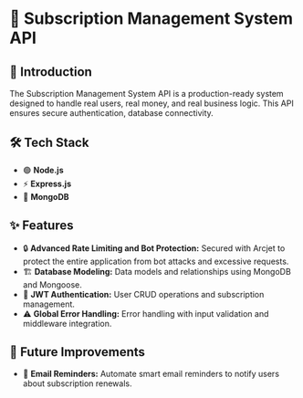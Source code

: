 # 📜 Subscription Management System API

## 🚀 Introduction

The Subscription Management System API is a production-ready system designed to handle real users, real money, and real business logic. This API ensures secure authentication, database connectivity.

## 🛠 Tech Stack

-   🟢 **Node.js**
-   ⚡ **Express.js**
-   🍃 **MongoDB**

## ✨ Features

-   🔒 **Advanced Rate Limiting and Bot Protection:** Secured with Arcjet to protect the entire application from bot attacks and excessive requests.
-   🏗 **Database Modeling:** Data models and relationships using MongoDB and Mongoose.
-   🔑 **JWT Authentication:** User CRUD operations and subscription management.
-   ⚠️ **Global Error Handling:** Error handling with input validation and middleware integration.

## 🔮 Future Improvements

-   📩 **Email Reminders:** Automate smart email reminders to notify users about subscription renewals.
